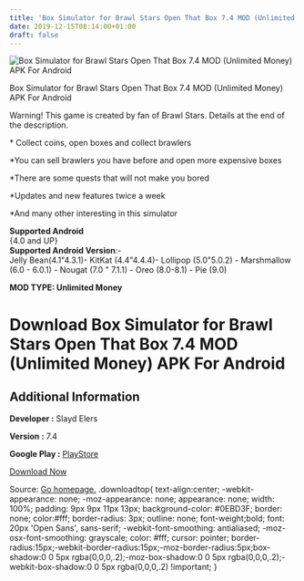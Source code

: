 ```yaml
---
title: 'Box Simulator for Brawl Stars Open That Box 7.4 MOD (Unlimited Money) APK For Android'
date: 2019-12-15T08:14:00+01:00
draft: false
---
```


![Box Simulator for Brawl Stars Open That Box 7.4 MOD (Unlimited Money) APK For Android](https://i0.wp.com/apkhome.net/wp-content/uploads/2019/11/Box-Simulator-for-Brawl-Stars-Open-That-Box-4.png "Box Simulator for Brawl Stars Open That Box 7.4 MOD (Unlimited Money) APK For Android")

  

Box Simulator for Brawl Stars Open That Box 7.4 MOD (Unlimited Money) APK For Android

Warning! This game is created by fan of Brawl Stars. Details at the end of the description.

\* Collect coins, open boxes and collect brawlers

\*You can sell brawlers you have before and open more expensive boxes

\*There are some quests that will not make you bored

\*Updates and new features twice a week

\*And many other interesting in this simulator

**Supported Android**  
{4.0 and UP}  
**Supported Android Version**:-  
Jelly Bean(4.1"4.3.1)- KitKat (4.4"4.4.4)- Lollipop (5.0"5.0.2) - Marshmallow (6.0 - 6.0.1) - Nougat (7.0 " 7.1.1) - Oreo (8.0-8.1) - Pie (9.0)

**MOD TYPE: Unlimited Money**

Download Box Simulator for Brawl Stars Open That Box 7.4 MOD (Unlimited Money) APK For Android
==============================================================================================

Additional Information
----------------------

**Developer :** Slayd Elers

**Version :** 7.4

**Google Play :** [PlayStore](https://play.google.com/store/apps/details?id=com.SlaydElers.BoxSimulator)

  

[Download Now](https://store4app.co/post/box-simulator-for-brawl-stars-open-that-box-7-4-mod-unlimited-money-apk-for-android_1574701120)

  
Source: [Go homepage.](https://store4app.co/post/box-simulator-for-brawl-stars-open-that-box-7-4-mod-unlimited-money-apk-for-android_1574701120) .downloadtop{ text-align:center; -webkit-appearance: none; -moz-appearance: none; appearance: none; width: 100%; padding: 9px 9px 11px 13px; background-color: #0EBD3F; border: none; color:#fff; border-radius: 3px; outline: none; font-weight;bold; font: 20px 'Open Sans', sans-serif; -webkit-font-smoothing: antialiased; -moz-osx-font-smoothing: grayscale; color: #fff; cursor: pointer; border-radius:15px;-webkit-border-radius:15px;-moz-border-radius:5px;box-shadow:0 0 5px rgba(0,0,0,.2);-moz-box-shadow:0 0 5px rgba(0,0,0,.2);-webkit-box-shadow:0 0 5px rgba(0,0,0,.2) !important; }